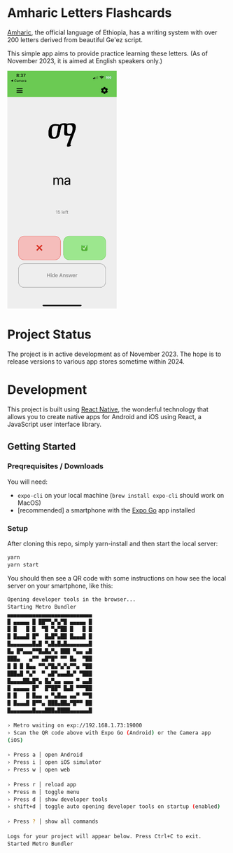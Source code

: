 # Amharic Letters Flashcards

[Amharic](https://en.wikipedia.org/wiki/Amharic), the official language of Ethiopia, has a writing system with over 200 letters derived from beautiful Ge'ez script.

This simple app aims to provide practice learning these letters. (As of November 2023, it is aimed at English speakers only.)

<img src='./readme_assets/prototype_demo.png' width=250>

# Project Status

The project is in active development as of November 2023. The hope is to release versions to various app stores sometime within 2024.

# Development

This project is built using [React Native](https://reactnative.dev/), the wonderful technology that allows you to create native apps for Android and iOS using React, a JavaScript user interface library.

## Getting Started

### Preqrequisites / Downloads

You will need:

- `expo-cli` on your local machine (`brew install expo-cli` should work on MacOS)
- [recommended] a smartphone with the [Expo Go](https://expo.dev/client) app installed

### Setup

After cloning this repo, simply yarn-install and then start the local server:

```sh
yarn
yarn start
```

You should then see a QR code with some instructions on how see the local server on your smartphone, like this:

```sh
Opening developer tools in the browser...
Starting Metro Bundler
▄▄▄▄▄▄▄▄▄▄▄▄▄▄▄▄▄▄▄▄▄▄▄▄▄▄▄
█ ▄▄▄▄▄ █ ██▀▀▄▀▄▀█ ▄▄▄▄▄ █
█ █   █ █  ▀█ ▀▄▀██ █   █ █
█ █▄▄▄█ █▀  █▄█▀▄██ █▄▄▄█ █
█▄▄▄▄▄▄▄█▄█ ▀▄█▄█▄█▄▄▄▄▄▄▄█
█▄ █▀▄▄▄▀▀█▄█▄▀▄ ███ ▀▄▄ ▄█
███▄   ▄▀▀ ▄█▀█▀ ▀▀ █▄  ▀██
█ █ █ █▄▄ ▀▀▄▀█▄▀▄▀▄▀▀▄ ▀██
███▄█ ▀▄▀  ▀ ▄█▀▄▄▄█▄▀ ▀███
█▄▄▄▄██▄█▀▄ █▄▀▄▄ ▄▄▄ ▀ ▄▄█
█ ▄▄▄▄▄ █▀  █▀██▀ █▄█ ▀▀▀██
█ █   █ █▄▄ ▄ ▀▄█▄▄ ▄▄▀ ▀▀█
█ █▄▄▄█ █▀▀▄ ███▄██▄▀█▀▀ ██
█▄▄▄▄▄▄▄█▄▄▄███▄████▄▄▄▄▄▄█

› Metro waiting on exp://192.168.1.73:19000
› Scan the QR code above with Expo Go (Android) or the Camera app
(iOS)

› Press a │ open Android
› Press i │ open iOS simulator
› Press w │ open web

› Press r │ reload app
› Press m │ toggle menu
› Press d │ show developer tools
› shift+d │ toggle auto opening developer tools on startup (enabled)

› Press ? │ show all commands

Logs for your project will appear below. Press Ctrl+C to exit.
Started Metro Bundler
```
